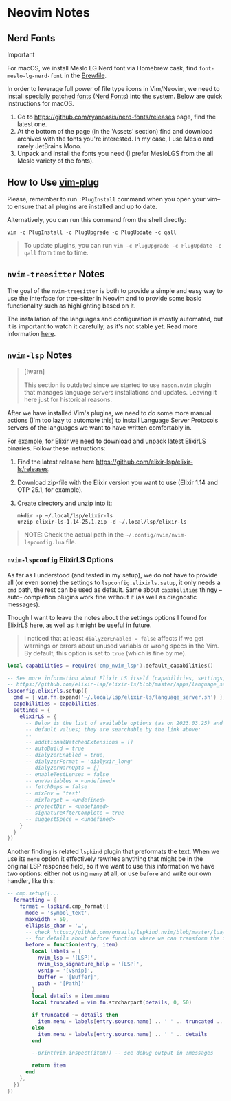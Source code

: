 # Neovim Notes

## Nerd Fonts

> [!important]
>
> For macOS, we install Meslo LG Nerd font via Homebrew cask, find
> `font-meslo-lg-nerd-font` in the [Brewfile](../Brewfile).

In order to leverage full power of file type icons in Vim/Neovim, we need to
install [specially patched fonts (Nerd Fonts)](https://github.com/ryanoasis/nerd-fonts)
into the system. Below are quick instructions for macOS.

1. Go to https://github.com/ryanoasis/nerd-fonts/releases page, find the latest
   one.
2. At the bottom of the page (in the 'Assets' section) find and download
   archives with the fonts you're interested. In my case, I use Meslo and
   rarely JetBrains Mono.
3. Unpack and install the fonts you need (I prefer MesloLGS from the all Meslo
   variety of the fonts).

## How to Use [vim-plug](https://github.com/junegunn/vim-plug)

Please, remember to run `:PlugInstall` command when you open your vim–to ensure
that all plugins are installed and up to date.

Alternatively, you can run this command from the shell directly:

```console
vim -c PlugInstall -c PlugUpgrade -c PlugUpdate -c qall
```

> To update plugins, you can run `vim -c PlugUpgrade -c PlugUpdate -c qall` from
> time to time.

## `nvim-treesitter` Notes

The goal of the `nvim-treesitter` is both to provide a simple and easy way to
use the interface for tree-sitter in Neovim and to provide some basic
functionality such as highlighting based on it.

The installation of the languages and configuration is mostly automated, but it
is important to watch it carefully, as it's not stable yet. Read more
information [here](https://github.com/nvim-treesitter/nvim-treesitter).

## `nvim-lsp` Notes

> [!warn]
>
> This section is outdated since we started to use `mason.nvim` plugin that
> manages language servers installations and updates. Leaving it here just for
> historical reasons.

After we have installed Vim's plugins, we need to do some more manual actions
(I'm too lazy to automate this) to install Language Server Protocols servers of
the languages we want to have written comfortably in.

For example, for Elixir we need to download and unpack latest ElixirLS binaries.
Follow these instructions:

1. Find the latest release here https://github.com/elixir-lsp/elixir-ls/releases.
2. Download zip-file with the Elixir version you want to use (Elixir 1.14 and
   OTP 25.1, for example).
3. Create directory and unzip into it:

   ```console
   mkdir -p ~/.local/lsp/elixir-ls
   unzip elixir-ls-1.14-25.1.zip -d ~/.local/lsp/elixir-ls
   ```

> NOTE: Check the actual path in the `~/.config/nvim/nvim-lspconfig.lua` file.

### `nvim-lspconfig` ElixirLS Options

As far as I understood (and tested in my setup), we do not have to provide all
(or even some) the settings to `lspconfig.elixirls.setup`, it only needs a `cmd`
path, the rest can be used as default. Same about `capabilities` thingy – auto-
completion plugins work fine without it (as well as diagnostic messages).

Though I want to leave the notes about the settings options I found for ElixirLS
here, as well as it might be useful in future.

> I noticed that at least `dialyzerEnabled = false` affects if we get warnings
> or errors about unused variabls or wrong specs in the Vim. By default, this
> option is set to `true` (which is fine by me).

```lua
local capabilities = require('cmp_nvim_lsp').default_capabilities()

-- See more information about Elixir LS itself (capabilities, settings, etc.) here:
-- https://github.com/elixir-lsp/elixir-ls/blob/master/apps/language_server/lib/language_server/server.ex
lspconfig.elixirls.setup({
  cmd = { vim.fn.expand('~/.local/lsp/elixir-ls/language_server.sh') },
  capabilities = capabilities,
  settings = {
    elixirLS = {
      -- Below is the list of available options (as on 2023.03.25) and their
      -- default values; they are searchable by the link above:
      --
      -- additionalWatchedExtensions = []
      -- autoBuild = true
      -- dialyzerEnabled = true,
      -- dialyzerFormat = 'dialyxir_long'
      -- dialyzerWarnOpts = []
      -- enableTestLenses = false
      -- envVariables = <undefined>
      -- fetchDeps = false
      -- mixEnv = 'test'
      -- mixTarget = <undefined>
      -- projectDir = <undefined>
      -- signatureAfterComplete = true
      -- suggestSpecs = <undefined>
    }
  }
})
```

Another finding is related `lspkind` plugin that preformats the text. When we
use its `menu` option it effectively rewrites anything that might be in the
original LSP response field, so if we want to use this information we have two
options: either not using `meny` at all, or use `before` and write our own
handler, like this:

```lua
-- cmp.setup({...
  formatting = {
    format = lspkind.cmp_format({
      mode = 'symbol_text',
      maxwidth = 50,
      ellipsis_char = '…',
      -- check https://github.com/onsails/lspkind.nvim/blob/master/lua/lspkind/init.lua
      -- for details about before function where we can transform the item
      before = function(entry, item)
        local labels = {
          nvim_lsp = '[LSP]',
          nvim_lsp_signature_help = '[LSP]',
          vsnip = '[VSnip]',
          buffer = '[Buffer]',
          path = '[Path]'
        }
        local details = item.menu
        local truncated = vim.fn.strcharpart(details, 0, 50)

        if truncated ~= details then
          item.menu = labels[entry.source.name] .. ' ' .. truncated .. '…'
        else
          item.menu = labels[entry.source.name] .. ' ' .. details
        end

        --print(vim.inspect(item)) -- see debug output in :messages

        return item
      end
    },
  })
})
```

